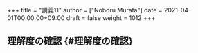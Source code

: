 +++
title = "講義11"
author = ["Noboru Murata"]
date = 2021-04-01T00:00:00+09:00
draft = false
weight = 1012
+++

## 理解度の確認 {#理解度の確認}